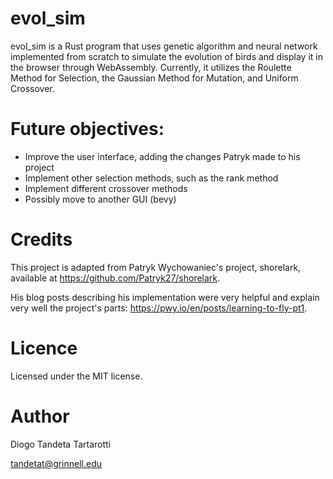 # evol_sim

evol_sim is a Rust program that uses genetic algorithm and neural network implemented from scratch to simulate the evolution of birds and display it in the browser through WebAssembly. Currently, it utilizes the Roulette Method for Selection, the Gaussian Method for Mutation, and Uniform Crossover.

# Future objectives:

- Improve the user interface, adding the changes Patryk made to his project
- Implement other selection methods, such as the rank method
- Implement different crossover methods
- Possibly move to another GUI (bevy)

# Credits

This project is adapted from Patryk Wychowaniec's project, shorelark, available at https://github.com/Patryk27/shorelark. 

His blog posts describing his implementation were very helpful and explain very well the project's parts: https://pwy.io/en/posts/learning-to-fly-pt1.

# Licence 

Licensed under the MIT license.

# Author

Diogo Tandeta Tartarotti

tandetat@grinnell.edu

